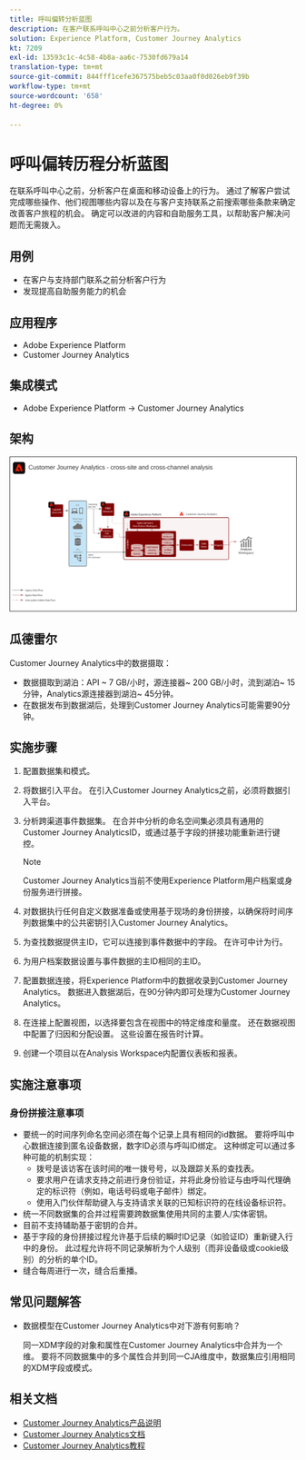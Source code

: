 ```yaml
---
title: 呼叫偏转分析蓝图
description: 在客户联系呼叫中心之前分析客户行为。
solution: Experience Platform, Customer Journey Analytics
kt: 7209
exl-id: 13593c1c-4c58-4b8a-aa6c-7530fd679a14
translation-type: tm+mt
source-git-commit: 844fff1cefe367575beb5c03aa0f0d026eb9f39b
workflow-type: tm+mt
source-wordcount: '658'
ht-degree: 0%

---
```


# 呼叫偏转历程分析蓝图

在联系呼叫中心之前，分析客户在桌面和移动设备上的行为。 通过了解客户尝试完成哪些操作、他们视图哪些内容以及在与客户支持联系之前搜索哪些条款来确定改善客户旅程的机会。 确定可以改进的内容和自助服务工具，以帮助客户解决问题而无需拨入。

## 用例

* 在客户与支持部门联系之前分析客户行为
* 发现提高自助服务能力的机会

## 应用程序

* Adobe Experience Platform
* Customer Journey Analytics

## 集成模式

* Adobe Experience Platform → Customer Journey Analytics

## 架构

<img src="assets/CJA.svg" alt="Customer Journey Analytics Blueprint的参考架构" style="border:1px solid #4a4a4a" />

## 瓜德雷尔

Customer Journey Analytics中的数据摄取：

* 数据摄取到湖泊：API ~ 7 GB/小时，源连接器~ 200 GB/小时，流到湖泊~ 15分钟，Analytics源连接器到湖泊~ 45分钟。
* 在数据发布到数据湖后，处理到Customer Journey Analytics可能需要90分钟。

## 实施步骤

1. 配置数据集和模式。
1. 将数据引入平台。
在引入Customer Journey Analytics之前，必须将数据引入平台。
1. 分析跨渠道事件数据集。
在合并中分析的命名空间集必须具有通用的Customer Journey AnalyticsID，或通过基于字段的拼接功能重新进行键控。 

   >[!NOTE]
   >
   >Customer Journey Analytics当前不使用Experience Platform用户档案或身份服务进行拼接。

1. 对数据执行任何自定义数据准备或使用基于现场的身份拼接，以确保将时间序列数据集中的公共密钥引入Customer Journey Analytics。
1. 为查找数据提供主ID，它可以连接到事件数据中的字段。 在许可中计为行。
1. 为用户档案数据设置与事件数据的主ID相同的主ID。
1. 配置数据连接，将Experience Platform中的数据收录到Customer Journey Analytics。 数据进入数据湖后，在90分钟内即可处理为Customer Journey Analytics。
1. 在连接上配置视图，以选择要包含在视图中的特定维度和量度。 还在数据视图中配置了归因和分配设置。 这些设置在报告时计算。
1. 创建一个项目以在Analysis Workspace内配置仪表板和报表。

## 实施注意事项

### 身份拼接注意事项

* 要统一的时间序列命名空间必须在每个记录上具有相同的id数据。 要将呼叫中心数据连接到匿名设备数据，数字ID必须与呼叫ID绑定。 这种绑定可以通过多种可能的机制实现：
   * 拨号是该访客在该时间的唯一拨号号，以及跟踪关系的查找表。
   * 要求用户在请求支持之前进行身份验证，并将此身份验证与由呼叫代理确定的标识符（例如，电话号码或电子邮件）绑定。
   * 使用入门伙伴帮助键入与支持请求关联的已知标识符的在线设备标识符。
* 统一不同数据集的合并过程需要跨数据集使用共同的主要人/实体密钥。
* 目前不支持辅助基于密钥的合并。
* 基于字段的身份拼接过程允许基于后续的瞬时ID记录（如验证ID）重新键入行中的身份。 此过程允许将不同记录解析为个人级别（而非设备级或cookie级别）的分析的单个ID。
* 缝合每周进行一次，缝合后重播。

## 常见问题解答

* 数据模型在Customer Journey Analytics中对下游有何影响？

   同一XDM字段的对象和属性在Customer Journey Analytics中合并为一个维。 要将不同数据集中的多个属性合并到同一CJA维度中，数据集应引用相同的XDM字段或模式。

## 相关文档

* [Customer Journey Analytics产品说明](https://helpx.adobe.com/legal/product-descriptions/customer-journey-analytics.html)
* [Customer Journey Analytics文档](https://experienceleague.adobe.com/docs/customer-journey-analytics.html)
* [Customer Journey Analytics教程](https://experienceleague.adobe.com/docs/customer-journey-analytics-learn/tutorials/overview.html)
